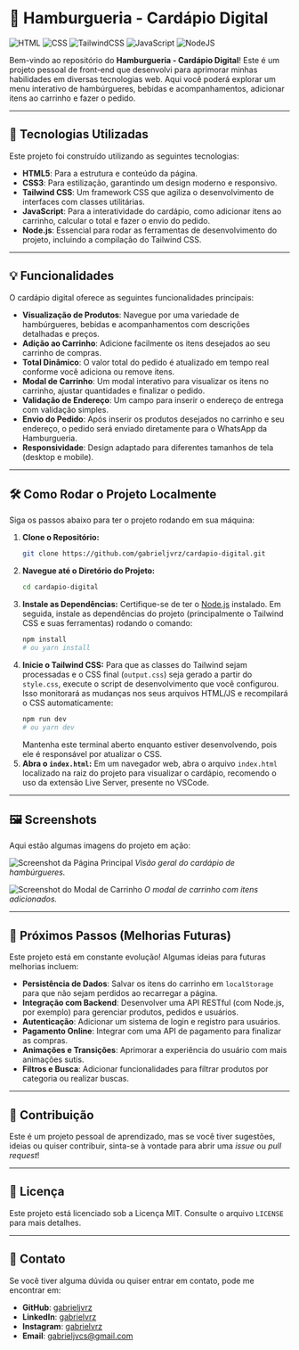# 🍔 Hamburgueria - Cardápio Digital

![HTML](https://img.shields.io/badge/HTML5-E34F26?style=for-the-badge&logo=html5&logoColor=white)
![CSS](https://img.shields.io/badge/CSS3-1572B6?style=for-the-badge&logo=css3&logoColor=white)
![TailwindCSS](https://img.shields.io/badge/tailwindcss-%2338B2AC.svg?style=for-the-badge&logo=tailwind-css&logoColor=white)
![JavaScript](https://img.shields.io/badge/JavaScript-F7DF1E?style=for-the-badge&logo=javascript&logoColor=black)
![NodeJS](https://img.shields.io/badge/Node.js-43853D?style=for-the-badge&logo=node.js&logoColor=white)

Bem-vindo ao repositório do **Hamburgueria - Cardápio Digital**! Este é um projeto pessoal de front-end que desenvolvi para aprimorar minhas habilidades em diversas tecnologias web. Aqui você poderá explorar um menu interativo de hambúrgueres, bebidas e acompanhamentos, adicionar itens ao carrinho e fazer o pedido.

---

## 🚀 Tecnologias Utilizadas

Este projeto foi construído utilizando as seguintes tecnologias:

-   **HTML5**: Para a estrutura e conteúdo da página.
-   **CSS3**: Para estilização, garantindo um design moderno e responsivo.
-   **Tailwind CSS**: Um framework CSS que agiliza o desenvolvimento de interfaces com classes utilitárias.
-   **JavaScript**: Para a interatividade do cardápio, como adicionar itens ao carrinho, calcular o total e fazer o envio do pedido.
-   **Node.js**: Essencial para rodar as ferramentas de desenvolvimento do projeto, incluindo a compilação do Tailwind CSS.

---

## 💡 Funcionalidades

O cardápio digital oferece as seguintes funcionalidades principais:

-   **Visualização de Produtos**: Navegue por uma variedade de hambúrgueres, bebidas e acompanhamentos com descrições detalhadas e preços.
-   **Adição ao Carrinho**: Adicione facilmente os itens desejados ao seu carrinho de compras.
-   **Total Dinâmico**: O valor total do pedido é atualizado em tempo real conforme você adiciona ou remove itens.
-   **Modal de Carrinho**: Um modal interativo para visualizar os itens no carrinho, ajustar quantidades e finalizar o pedido.
-   **Validação de Endereço**: Um campo para inserir o endereço de entrega com validação simples.
-   **Envio do Pedido**: Após inserir os produtos desejados no carrinho e seu endereço, o pedido será enviado diretamente para o WhatsApp da Hamburgueria.
-   **Responsividade**: Design adaptado para diferentes tamanhos de tela (desktop e mobile).

---

## 🛠️ Como Rodar o Projeto Localmente

Siga os passos abaixo para ter o projeto rodando em sua máquina:

1.  **Clone o Repositório:**
    ```bash
    git clone https://github.com/gabrieljvrz/cardapio-digital.git
    ```
2.  **Navegue até o Diretório do Projeto:**
    ```bash
    cd cardapio-digital
    ```
3.  **Instale as Dependências:**
    Certifique-se de ter o [Node.js](https://nodejs.org/en/) instalado. Em seguida, instale as dependências do projeto (principalmente o Tailwind CSS e suas ferramentas) rodando o comando:
    ```bash
    npm install
    # ou yarn install
    ```
4.  **Inicie o Tailwind CSS:**
    Para que as classes do Tailwind sejam processadas e o CSS final (`output.css`) seja gerado a partir do `style.css`, execute o script de desenvolvimento que você configurou. Isso monitorará as mudanças nos seus arquivos HTML/JS e recompilará o CSS automaticamente:
    ```bash
    npm run dev
    # ou yarn dev
    ```
    Mantenha este terminal aberto enquanto estiver desenvolvendo, pois ele é responsável por atualizar o CSS.
5.  **Abra o `index.html`:**
    Em um navegador web, abra o arquivo `index.html` localizado na raiz do projeto para visualizar o cardápio, recomendo o uso da extensão Live Server, presente no VSCode.

---

## 🖼️ Screenshots

Aqui estão algumas imagens do projeto em ação:

![Screenshot da Página Principal](https://imgur.com/5Wf9RVO)
_Visão geral do cardápio de hambúrgueres._

![Screenshot do Modal de Carrinho](https://imgur.com/AdrH9V4)
_O modal de carrinho com itens adicionados._

---

## 🔮 Próximos Passos (Melhorias Futuras)

Este projeto está em constante evolução! Algumas ideias para futuras melhorias incluem:

-   **Persistência de Dados**: Salvar os itens do carrinho em `localStorage` para que não sejam perdidos ao recarregar a página.
-   **Integração com Backend**: Desenvolver uma API RESTful (com Node.js, por exemplo) para gerenciar produtos, pedidos e usuários.
-   **Autenticação**: Adicionar um sistema de login e registro para usuários.
-   **Pagamento Online**: Integrar com uma API de pagamento para finalizar as compras.
-   **Animações e Transições**: Aprimorar a experiência do usuário com mais animações sutis.
-   **Filtros e Busca**: Adicionar funcionalidades para filtrar produtos por categoria ou realizar buscas.

---

## 🤝 Contribuição

Este é um projeto pessoal de aprendizado, mas se você tiver sugestões, ideias ou quiser contribuir, sinta-se à vontade para abrir uma *issue* ou *pull request*!

---

## 📜 Licença

Este projeto está licenciado sob a Licença MIT. Consulte o arquivo `LICENSE` para mais detalhes.

---

## 📧 Contato

Se você tiver alguma dúvida ou quiser entrar em contato, pode me encontrar em:

-   **GitHub**: [gabrieljvrz](https://github.com/gabrieljvrz)
-   **LinkedIn**: [gabrielvrz](https://www.linkedin.com/in/gabrielvrz/)
-   **Instagram**: [gabrielvrz](https://www.instagram.com/gabrielvrz)
-   **Email**: gabrieljvcs@gmail.com
